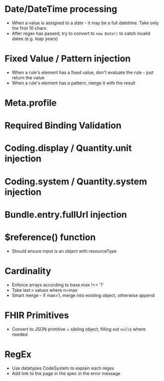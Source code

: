 # Date/DateTime processing
* When a value is assigned to a *date* - it may be a full datetime. Take only the first 10 chars
* After regex has passed, try to convert to `new Date()` to catch invalid dates (e.g. leap years)

# Fixed Value / Pattern injection
* When a rule's element has a fixed value, don't evaluate the rule - just return the value
* When a rule's element has a pattern, merge it with the result

# Meta.profile

# Required Binding Validation

# Coding.display / Quantity.unit injection

# Coding.system / Quantity.system injection

# Bundle.entry.fullUrl injection

# $reference() function
* Should ensure input is an object with resourceType

# Cardinality
* Enforce arrays according to base.max !== '1'
* Take last `n` values where n=max
* Smart merge - if max=1, merge into existing object, otherwise append

# FHIR Primitives
* Convert to JSON primitive + sibling object, filling out `null`s where needed

# RegEx
* Use datatypes CodeSystem to explain each regex
* Add link to the page in the spec in the error message

